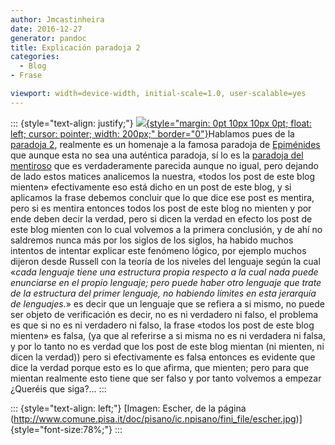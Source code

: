 ```yaml
---
author: Jmcastinheira
date: 2016-12-27
generator: pandoc
title: Explicación paradoja 2
categories:
  - Blog
- Frase

viewport: width=device-width, initial-scale=1.0, user-scalable=yes
---
```




::: {style="text-align: justify;"}
[![](http://www.comune.pisa.it/doc/pisano/ic.npisano/fini_file/escher.jpg){style="margin: 0pt 10px 10px 0pt; float: left; cursor: pointer; width: 200px;"
border="0"}](http://www.comune.pisa.it/doc/pisano/ic.npisano/fini_file/escher.jpg)Hablamos
pues de la [paradoja
2](http://lorealenelespejo.blogspot.com/2007/05/paradoja-2-autorreferencialidad.html),
realmente es un homenaje a la famosa paradoja de
[Epiménides](http://es.wikipedia.org/wiki/Paradoja_de_Epim%C3%A9nides)
que aunque esta no sea una auténtica paradoja, sí lo es la [paradoja del
mentiroso](http://es.wikipedia.org/wiki/Paradoja_del_mentiroso) que es
verdaderamente parecida aunque no igual, pero dejando de lado estos
matices analicemos la nuestra, «todos los post de este blog mienten»
efectivamente eso está dicho en un post de este blog, y si aplicamos la
frase debemos concluir que lo que dice ese post es mentira, pero si es
mentira entonces todos los post de este blog no mienten y por ende deben
decir la verdad, pero si dicen la verdad en efecto los post de este blog
mienten con lo cual volvemos a la primera conclusión, y de ahí no
saldremos nunca más por los siglos de los siglos, ha habido muchos
intentos de intentar explicar este fenómeno lógico, por ejemplo muchos
dijeron desde Russell con la teoría de los niveles del lenguaje según la
cual «*cada lenguaje tiene una estructura propia respecto a la cual nada
puede enunciarse en el propio lenguaje; pero puede haber otro lenguaje
que trate de la estructura del primer lenguaje, no habiendo límites en
esta jerarquía de lenguajes*.» es decir que un lenguaje que se refiera a
si mismo, no puede ser objeto de verificación es decir, no es ni
verdadero ni falso, el problema es que si no es ni verdadero ni falso,
la frase «todos los post de este blog mienten» es falsa, (ya que al
referirse a si misma no es ni verdadera ni falsa, y por lo tanto no es
verdad que los post de este blog mientan (ni mienten, ni dicen la
verdad)) pero si efectivamente es falsa entonces es evidente que dice la
verdad porque esto es lo que afirma, que mienten; pero para que mientan
realmente esto tiene que ser falso y por tanto volvemos a empezar
¿Queréis que siga?...
:::

::: {style="text-align: left;"}
[Imagen: Escher, de la página
(http://www.comune.pisa.it/doc/pisano/ic.npisano/fini_file/escher.jpg)]{style="font-size:78%;"}
:::
